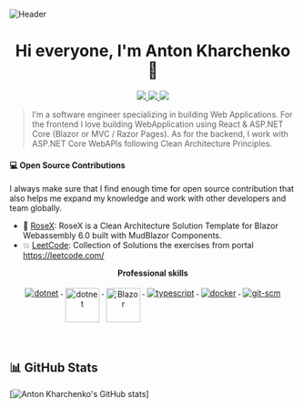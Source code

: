 ![Header](https://www.dotnetconf.net/img/remote-conference.svg)
<h1 align="center">Hi everyone, I'm Anton Kharchenko 👋</h1>

<p align="center">
 <a href="https://twitter.com/ToxaToxaToxa1" alt="anton's twitter">
   <img src="https://img.shields.io/badge/-@iamanonymousStyleKiller-%231DA1F2?style=flat-square&logo=twitter&logoColor=ffffff" />
 </a>
 <a href="https://github.com/anonymousStyleKiller" alt="mukesh's github">
   <img src="https://img.shields.io/badge/-@iamanonymousStyleKiller-%23181717?style=flat-square&logo=github" />
 </a>
 <a href="https://khar4enko.000webhostapp.com/" alt="my web site">
   <img src="https://img.shields.io/badge/khar4enko.000webhostapp.com-brightgreen?style=flat-square" />
 </a>
</p>


> I’m a software engineer specializing in building Web Applications. For the frontend I love building WebApplication using React & ASP.NET Core (Blazor or MVC / Razor Pages). As for the backend, I work with ASP.NET Core WebAPIs following Clean Architecture Principles. 

#### 💻 Open Source Contributions

I always make sure that I find enough time for open source contribution that also helps me expand my knowledge and work with other developers and team globally.

- 🛒 [RoseX](https://github.com/anonymousStyleKiller/RoseX): RoseX is a Clean Architecture Solution Template for Blazor Webassembly 6.0 built with MudBlazor Components.
- 💥 [LeetCode](https://github.com/anonymousStyleKiller/LeetCode): Collection of Solutions the exercises from portal https://leetcode.com/

<p align="center">
 <strong>
  Professional skills
  </strong>
</p>

<p align="center">
  <a href="https://dotnet.microsoft.com/">
    <img src="https://www.vectorlogo.zone/logos/dotnet/dotnet-ar21.svg" alt="dotnet" style="vertical-align:top; margin:4px;">
  </a>
  <a href="https://dotnet.microsoft.com/">
    <img src="https://upload.wikimedia.org/wikipedia/commons/e/ee/.NET_Core_Logo.svg" height="60px" alt="dotnet" style="vertical-align:top; margin:4px;">
  </a>
  <a href="https://dotnet.microsoft.com/apps/aspnet/web-apps/blazor">
    <img src="https://upload.wikimedia.org/wikipedia/commons/d/d0/Blazor.png" alt="Blazor" height="60px" style="vertical-align:top; margin:4px">
  </a>
  <a href="">
    <img src="https://www.vectorlogo.zone/logos/typescriptlang/typescriptlang-ar21.svg" alt="typescript" style="vertical-align:top; margin:4px;">
  </a>  
  <a href="https://hub.docker.com/">
    <img src="https://www.vectorlogo.zone/logos/docker/docker-ar21.svg" alt="docker" style="vertical-align:top; margin:4px">
  </a>
  <a href="https://www.git.com">
    <img src="https://www.vectorlogo.zone/logos/git-scm/git-scm-ar21.svg" alt="git-scm" style="vertical-align:top; margin:4px">
  </a>
</p>
<br/>

## 📊 GitHub Stats

[![Anton Kharchenko's GitHub stats](https://github-readme-stats.vercel.app/api?username=anonymousStyleKiller&theme=tokyonight&show_icons=true)]

